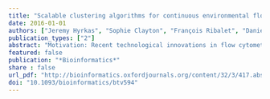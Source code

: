 ```yaml
---
title: "Scalable clustering algorithms for continuous environmental flow cytometry"
date: 2016-01-01
authors: ["Jeremy Hyrkas", "Sophie Clayton", "François Ribalet", "Daniel Halperin", "E. Virginia Armbrust", "Bill Howe"]
publication_types: ["2"]
abstract: "Motivation: Recent technological innovations in flow cytometry now allow oceanographers to collect high-frequency flow cytometry data from particles in aquatic environments on a scale far surpassing conventional flow cytometers. The SeaFlow cytometer continuously profiles microbial phytoplankton populations across thousands of kilometers of the surface ocean. The data streams produced by instruments such as SeaFlow challenge the traditional sample-by-sample approach in cytometric analysis and highlight the need for scalable clustering algorithms to extract population information from these large-scale, high-frequency flow cytometers.Results: We explore how available algorithms commonly used for medical applications perform at classification of such a large-scale, environmental flow cytometry data. We apply large-scale Gaussian mixture models to massive datasets using Hadoop. This approach outperforms current state-of-the-art cytometry classification algorithms in accuracy and can be coupled with manual or automatic partitioning of data into homogeneous sections for further classification gains. We propose the Gaussian mixture model with partitioning approach for classification of large-scale, high-frequency flow cytometry data."
featured: false
publication: "*Bioinformatics*"
share : false
url_pdf: "http://bioinformatics.oxfordjournals.org/content/32/3/417.abstract"
doi: "10.1093/bioinformatics/btv594"
---
```



